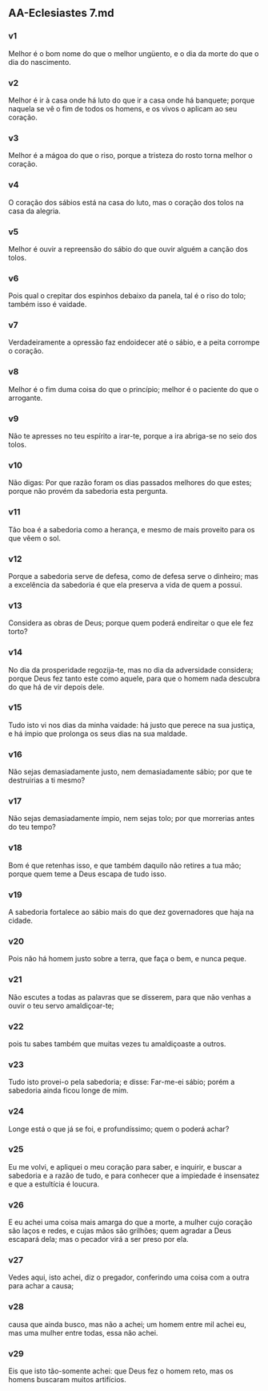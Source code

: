 ## AA-Eclesiastes 7.md
### v1
 Melhor é o bom nome do que o melhor ungüento, e o dia da morte do que o dia do nascimento.
### v2
 Melhor é ir à casa onde há luto do que ir a casa onde há banquete; porque naquela se vê o fim de todos os homens, e os vivos o aplicam ao seu coração.
### v3
 Melhor é a mágoa do que o riso, porque a tristeza do rosto torna melhor o coração.
### v4
 O coração dos sábios está na casa do luto, mas o coração dos tolos na casa da alegria.
### v5
 Melhor é ouvir a repreensão do sábio do que ouvir alguém a canção dos tolos.
### v6
 Pois qual o crepitar dos espinhos debaixo da panela, tal é o riso do tolo; também isso é vaidade.
### v7
 Verdadeiramente a opressão faz endoidecer até o sábio, e a peita corrompe o coração.
### v8
 Melhor é o fim duma coisa do que o princípio; melhor é o paciente do que o arrogante.
### v9
 Não te apresses no teu espírito a irar-te, porque a ira abriga-se no seio dos tolos.
### v10
 Não digas: Por que razão foram os dias passados melhores do que estes; porque não provém da sabedoria esta pergunta.
### v11
 Tão boa é a sabedoria como a herança, e mesmo de mais proveito para os que vêem o sol.
### v12
 Porque a sabedoria serve de defesa, como de defesa serve o dinheiro; mas a excelência da sabedoria é que ela preserva a vida de quem a possui.
### v13
 Considera as obras de Deus; porque quem poderá endireitar o que ele fez torto?
### v14
 No dia da prosperidade regozija-te, mas no dia da adversidade considera; porque Deus fez tanto este como aquele, para que o homem nada descubra do que há de vir depois dele.
### v15
 Tudo isto vi nos dias da minha vaidade: há justo que perece na sua justiça, e há ímpio que prolonga os seus dias na sua maldade.
### v16
 Não sejas demasiadamente justo, nem demasiadamente sábio; por que te destruirias a ti mesmo?
### v17
 Não sejas demasiadamente ímpio, nem sejas tolo; por que morrerias antes do teu tempo?
### v18
 Bom é que retenhas isso, e que também daquilo não retires a tua mão; porque quem teme a Deus escapa de tudo isso.
### v19
 A sabedoria fortalece ao sábio mais do que dez governadores que haja na cidade.
### v20
 Pois não há homem justo sobre a terra, que faça o bem, e nunca peque.
### v21
 Não escutes a todas as palavras que se disserem, para que não venhas a ouvir o teu servo amaldiçoar-te;
### v22
 pois tu sabes também que muitas vezes tu amaldiçoaste a outros.
### v23
 Tudo isto provei-o pela sabedoria; e disse: Far-me-ei sábio; porém a sabedoria ainda ficou longe de mim.
### v24
 Longe está o que já se foi, e profundíssimo; quem o poderá achar?
### v25
 Eu me volvi, e apliquei o meu coração para saber, e inquirir, e buscar a sabedoria e a razão de tudo, e para conhecer que a impiedade é insensatez e que a estultícia é loucura.
### v26
 E eu achei uma coisa mais amarga do que a morte, a mulher cujo coração são laços e redes, e cujas mãos são grilhões; quem agradar a Deus escapará dela; mas o pecador virá a ser preso por ela.
### v27
 Vedes aqui, isto achei, diz o pregador, conferindo uma coisa com a outra para achar a causa;
### v28
 causa que ainda busco, mas não a achei; um homem entre mil achei eu, mas uma mulher entre todas, essa não achei.
### v29
 Eis que isto tão-somente achei: que Deus fez o homem reto, mas os homens buscaram muitos artifícios.
